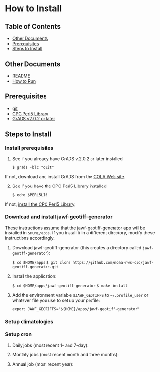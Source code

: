 How to Install
===============

Table of Contents
---------------

- [Other Documents](#other-documents)
- [Prerequisites](#prerequisites)
- [Steps to Install](#steps-to-install)

Other Documents
---------------

- [README](../README.md)
- [How to Run](HOW-TO-RUN.md)

Prerequisites
---------------

- [git](https://git-scm.com/book/en/v1/Getting-Started-Installing-Git)
- [CPC Perl5 Library](https://github.com/noaa-nws-cpc/cpc-perl5-lib)
- [GrADS v2.0.2 or later](http://cola.gmu.edu/grads/downloads.php)

Steps to Install
---------------

### Install prerequisites

1. See if you already have GrADS v.2.0.2 or later installed

    `$ grads -blc "quit"`

If not, download and install GrADS from the [COLA Web site](http://cola.gmu.edu/grads/downloads.php).

2. See if you have the CPC Perl5 Library installed

    `$ echo $PERL5LIB`

If not, [install the CPC Perl5 Library](https://github.com/noaa-nws-cpc/cpc-perl5-lib).

### Download and install jawf-geotiff-generator

These instructions assume that the jawf-geotiff-generator app will be installed in `$HOME/apps`. If you install it in a different directory, modify these instructions accordingly.

1. Download jawf-geotiff-generator (this creates a directory called `jawf-geotff-generator`):

    `$ cd $HOME/apps`
    `$ git clone https://github.com/noaa-nws-cpc/jawf-geotiff-generator.git`

2. Install the application:

    `$ cd $HOME/apps/jawf-geotiff-generator`
    `$ make install`

3. Add the environment variable `$JAWF_GEOTIFFS` to `~/.profile_user` or whatever file you use to set up your profile:

    `export JAWF_GEOTIFFS="${HOME}/apps/jawf-geotiff-generator"`

### Setup climatologies

### Setup cron

1. Daily jobs (most recent 1- and 7-day):

2. Monthly jobs (most recent month and three months):

3. Annual job (most recent year):


